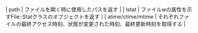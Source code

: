 #

| path | ファイルを開く時に使用したパスを返す |
| lstat | ファイルwの属性を示すFile::Statクラスのオブジェクトを返す |
| atime/ctime/mtime | それぞれファイルの最終アクセス時刻、状態が変更された時刻、最終更新時刻を取得する |
